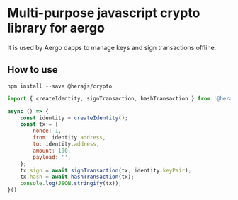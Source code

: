 # Multi-purpose javascript crypto library for aergo

It is used by Aergo dapps to manage keys and sign transactions offline.

## How to use

```shell
npm install --save @herajs/crypto
```

```js
import { createIdentity, signTransaction, hashTransaction } from '@herajs/crypto';

async () => {
    const identity = createIdentity();
    const tx = {
        nonce: 1,
        from: identity.address,
        to: identity.address,
        amount: 100,
        payload: '',
    };
    tx.sign = await signTransaction(tx, identity.keyPair);
    tx.hash = await hashTransaction(tx);
    console.log(JSON.stringify(tx));
}()
```